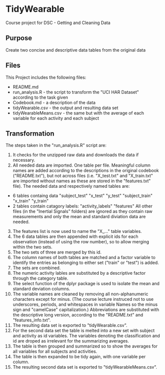 # TidyWearable
Course project for DSC - Getting and Cleaning Data

## Purpose
Create two concise and descriptive data tables from the original data

## Files
This Project includes the following files:
+ README.md
+ run_analysis.R  - the script to transform the "UCI HAR Dataset" according to the task given
+ Codebook.md - a description of the data
+ tidyWearable.csv - the output and resulting data set
+ tidyWearableMeans.csv - the same but with the average of each variable for each activity and each subject

## Transformation
The steps taken in the "run_analysis.R" script are:
1. It checks for the unzipped raw data and downloads the data if necessary.
2. All needed data are imported. One table per file. Meaningful column names are added according to the descriptions in the original codebook ("README.txt"), but not across files (i.e. "X_test.txt" and "X_train.txt" are imported without names as these are stored in the "features.txt" file).
The needed data and respectively named tables are:
  + 6 tables containg data
    "subject_test"
    "x_test"
    "y_test"
    "subject_train"
    "x_train"
    "y_train"
  + 2 tables contain catagory labels: 
    "activity_labels"
    "features"
All other files (in the "Inertial Signals" folders) are ignored as they contain raw measurements and only the mean and standard diviation data are needed.
3. The features list is now used to name the "X_..." table variables.
4. The 6 data tables are then appended with explicit ids for each observation (instead of using the row number), so to allow merging within the two sets.
5. The two sets of three are merged by this id.
6. The column names of both tables are matched and a factor variable to identify the entries as belonging to either set ("train" or "test") is added.
7. The sets are combined.
8. The numeric activity lables are substituted by a descriptive factor through the category table. 
9. The select function of the dplyr package is used to isolate the mean and standard deviation columns.
10. The variable names are cleaned by removing all non-alphanumeric characters except for minus. (The course lecture instruced not to use underscores, periods, and whitespaces in variable Names so the minus sign and "camelCase" capitalization.) Abbreviations are substituted with the descriptive long version, according to the "README.txt" and "features_info.txt".
11. The resulting data set is exported to "tidyWearable.csv".
12. For the second data set the table is melted into a new set with subject and activity as id variables. The variables denoting the classification and id are droped as irrelevant for the summarizing averages.
13. The table is then grouped and summarized so to show the averages for all variables for all subjects and activities.
14. The table is then expanded to be tidy again, with one variable per column.
14. The resulting second data set is exported to "tidyWearableMeans.csv".
